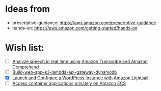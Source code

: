 # Ideas from
- prescriptive-guidance: https://aws.amazon.com/prescriptive-guidance
- hands-on: https://aws.amazon.com/getting-started/hands-on

# Wish list:
- [ ] [Analyze speech in real time using Amazon Transcribe and Amazon Comprehend](https://docs.aws.amazon.com/prescriptive-guidance/latest/patterns/analyze-speech-in-real-time-using-amazon-transcribe-and-amazon-comprehend.html)
- [ ] [Build-web-app-s3-lambda-api-gateway-dynamodb](https://aws.amazon.com/getting-started/hands-on/build-web-app-s3-lambda-api-gateway-dynamodb/?ref=gsrchandson)
- [x] [Launch and Configure a WordPress Instance with Amazon Lightsail](https://aws.amazon.com/getting-started/hands-on/launch-a-wordpress-website/)
- [ ] [Access container applications privately on Amazon ECS](https://docs.aws.amazon.com/prescriptive-guidance/latest/patterns/access-container-applications-privately-on-amazon-ecs-by-using-aws-fargate-aws-privatelink-and-a-network-load-balancer.html)
